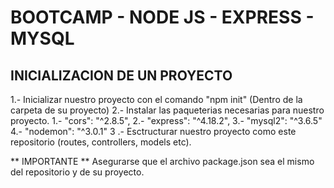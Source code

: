 # BOOTCAMP - NODE JS - EXPRESS - MYSQL

## INICIALIZACION DE UN PROYECTO

1.- Inicializar nuestro proyecto con el comando "npm init" (Dentro de la carpeta de su proyecto)
2.- Instalar las paqueterias necesarias para nuestro proyecto.
  1.- "cors": "^2.8.5",
  2.- "express": "^4.18.2",
  3.- "mysql2": "^3.6.5"
  4.- "nodemon": "^3.0.1"
3 .- Esctructurar nuestro proyecto como este repositorio (routes, controllers, models etc).

** IMPORTANTE **
Asegurarse que el archivo package.json sea el mismo del repositorio y de su proyecto.

